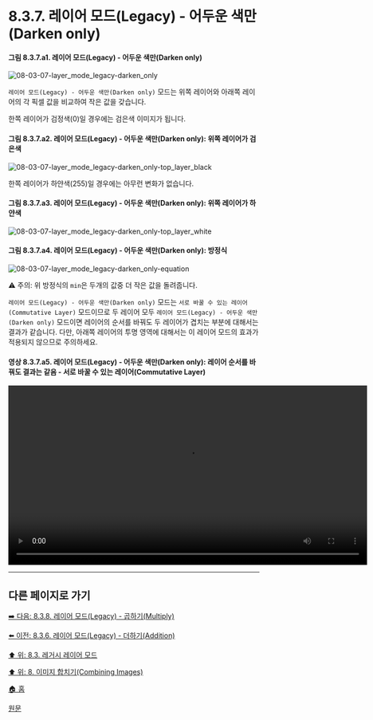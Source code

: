 # 8.3.7. 레이어 모드(Legacy) - 어두운 색만(Darken only)
#### 그림 8.3.7.a1. 레이어 모드(Legacy) - 어두운 색만(Darken only)
![08-03-07-layer_mode_legacy-darken_only](https://github.com/wonder13662/gimp/assets/15767104/e814d7ae-62c0-4241-8120-4a9a15eec3f3)

`레이어 모드(Legacy) - 어두운 색만(Darken only)` 모드는 위쪽 레이어와 아래쪽 레이어의 각 픽셀 값을 비교하여 작은 값을 갖습니다.

한쪽 레이어가 검정색(0)일 경우에는 검은색 이미지가 됩니다.
#### 그림 8.3.7.a2. 레이어 모드(Legacy) - 어두운 색만(Darken only): 위쪽 레이어가 검은색
![08-03-07-layer_mode_legacy-darken_only-top_layer_black](https://github.com/wonder13662/gimp/assets/15767104/ee65c95c-74e1-48f3-baf2-9be24a66b3c6)

한쪽 레이어가 하얀색(255)일 경우에는 아무런 변화가 없습니다.
#### 그림 8.3.7.a3. 레이어 모드(Legacy) - 어두운 색만(Darken only): 위쪽 레이어가 하얀색
![08-03-07-layer_mode_legacy-darken_only-top_layer_white](https://github.com/wonder13662/gimp/assets/15767104/be9a12b4-d6be-475e-a12b-63fa3c28d25f)

#### 그림 8.3.7.a4. 레이어 모드(Legacy) - 어두운 색만(Darken only): 방정식
![08-03-07-layer_mode_legacy-darken_only-equation](https://github.com/wonder13662/gimp/assets/15767104/c92beee0-5a37-429c-84d2-427ab3f73e2f)

⚠️ 주의: 위 방정식의 `min`은 두개의 값중 더 작은 값을 돌려줍니다.

`레이어 모드(Legacy) - 어두운 색만(Darken only)` 모드는 `서로 바꿀 수 있는 레이어(Commutative Layer)` 모드이므로 두 레이어 모두 `레이어 모드(Legacy) - 어두운 색만(Darken only)` 모드이면 레이어의 순서를 바꿔도 두 레이어가 겹치는 부분에 대해서는 결과가 같습니다. 다만, 아래쪽 레이어의 투명 영역에 대해서는 이 레이어 모드의 효과가 적용되지 않으므로 주의하세요.

#### 영상 8.3.7.a5. 레이어 모드(Legacy) - 어두운 색만(Darken only): 레이어 순서를 바꿔도 결과는 같음 - 서로 바꿀 수 있는 레이어(Commutative Layer)
<video controls="controls" width="720" src="https://github.com/wonder13662/gimp/assets/15767104/1e39e143-01c3-471f-bfcf-6927eaa068cd"></video>

***

## 다른 페이지로 가기
[➡️ 다음: 8.3.8. 레이어 모드(Legacy) - 곱하기(Multiply)](./08-03-legacy-layer-modesx-08-darken_layer_mode-multiply.md)

[⬅️ 이전: 8.3.6. 레이어 모드(Legacy) - 더하기(Addition)](./08-03-legacy-layer-modesx-06-lighten_layer_mode-addition.md)

[⬆️ 위: 8.3. 레거시 레이어 모드](./08-03-legacy-layer-modes.md)

[⬆️ 위: 8. 이미지 합치기(Combining Images)](./08-00-combining-images.md)

[🏠 홈](./00-home.md)

[원문](https://docs.gimp.org/2.10/ko/gimp-concepts-layer-modes-legacy.html)
